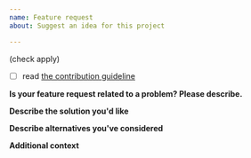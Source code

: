 ```yaml
---
name: Feature request
about: Suggest an idea for this project

---
```


(check apply)
- [ ] read [the contribution guideline](https://github.com/uken/fluent-plugin-elasticsearch/blob/master/CONTRIBUTING.md)

**Is your feature request related to a problem? Please describe.**

<!-- A clear and concise description of what the problem is. Ex. I'm always frustrated when [...] -->

**Describe the solution you'd like**

<!-- A clear and concise description of what you want to happen. -->

**Describe alternatives you've considered**

<!-- A clear and concise description of any alternative solutions or features you've considered. -->

**Additional context**

<!-- Add any other context or screenshots about the feature request here. -->
